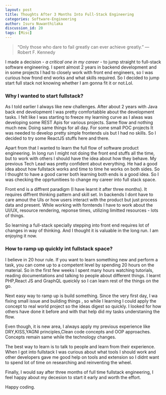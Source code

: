 ```yaml
---
layout: post
title: Thoughts After 3 Months Into Full-Stack Engineering
categories: Software-Engineering
author: Isuru Nuwanthilaka
discussion_id: 20
tags: [Misc]
---
```


> “Only those who dare to fail greatly can ever achieve greatly.”
> ― Robert F. Kennedy

I made a decision - _a critical one in my career_ - to jump straight to full-stack software engineering. I spent almost 2 years in backend development and in some projects I had to closely work with front end engineers, so I was curious how frond end works and what skills required. So I decided to jump start full stack not knowing whether I am gonna fit it or not.Lol.

### Why I wanted to start fullstack?

As I told earlier I always like new challenges. After about 2 years with Java back end development I was pretty comfortabble about the development tasks. I felt like I was starting to freeze my learning curve as I alwas was developing some REST Apis for various projects. Same flow and nothing much new. Doing same things for all day. For some small POC projects It was needed to develop pretty simple frontends uis but I had no skills. So I decided to try some ReactJS stuffs here and there.

Apart from that I wanted to learn the full flow of software product engineering. In long run I might not doing the front end stuffs all the time, but to work with others I should have the idea about how they behave. My previous Tech Lead was pretty confident about everything. He had a good idea about how fullstack works and time to time he works on both sides. So I thought to have a good carrer both learning both ends is a good idea. So I was checking the opprtunitiees to change my career into full stack space.

Front end is a diffrent paradigm (I have learnt it after three months). It requires diffrent thinking pattern and skill set. In backends I dont have to care amout the UIs or how users interact with the product but just process data and present. While working with forntends I have to work about the UI/UX, resource rendering, reponse times, utilizing limitted resources - lots of things.

So learning a full-stack specially stepping into front end requires lot of changes in way of thinking. And I thought it is valuable in the long run. I am enjoying it now.

### How to ramp up quickly int fullstack space?

I believe in 20 hour rule. If you want to learn something new and perform a task, you can come up to a competent level by spending 20 hours on the material. So in the first few weeks I spent many hours watching tutorials, reading documentations and talking to people about different things. I learnt PHP,React JS and GraphQL queickly so I can learn rest of the things on the go.

Next easy way to ramp up is build something. Since the very first day, I wa fixing small issue and building things , so while I learning I could apply the concept to real world project so the ideas digest so quickly. I looked for how others have done it before and with that help did my tasks understaning the flow.

Even though, it is new area, I always apply my previous experience like DRY,KISS,YAGNI principles,Clean code concepts and OOP approaches. Concepts remain same while the technology changes.

The best way to learn is to talk to people and learn from their experience. When I got into fullstack I was curious about what tools I should work and other developers gave me good help on tools and extension so I didnt want to spend lot of time on researching and reinventing the wheel.

Finally, I would say after three months of full time fullstack engineering, I feel happy about my decesion to start it early and worth the effort.

Happy coding.
